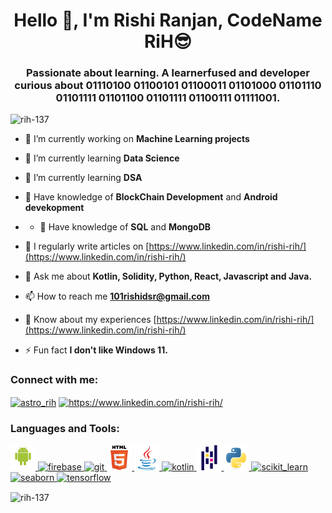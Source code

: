 <h1 align="center">Hello 👋, I'm Rishi Ranjan, CodeName RiH😎</h1>
<h3 align="center">Passionate about learning. A learnerfused and developer curious about 01110100 01100101 01100011 01101000 01101110 01101111 01101100 01101111 01100111 01111001.</h3>

<p align="left"> <img src="https://komarev.com/ghpvc/?username=rih-137&label=Profile%20views&color=0e75b6&style=flat" alt="rih-137" /> </p>

- 🔭 I’m currently working on **Machine Learning projects**

- 🌱 I’m currently learning **Data Science**

- 👯 I’m currently learning **DSA**

- 🤝 Have knowledge of **BlockChain Development** and **Android devekopment**

- - 🤝 Have knowledge of **SQL** and **MongoDB**

- 📝 I regularly write articles on [https://www.linkedin.com/in/rishi-rih/](https://www.linkedin.com/in/rishi-rih/)

- 💬 Ask me about **Kotlin, Solidity, Python, React, Javascript and Java.**

- 📫 How to reach me **101rishidsr@gmail.com**

- 📄 Know about my experiences [https://www.linkedin.com/in/rishi-rih/](https://www.linkedin.com/in/rishi-rih/)

- ⚡ Fun fact **I don't like Windows 11.**

<h3 align="left">Connect with me:</h3>
<p align="left">
<a href="https://twitter.com/astro_rih" target="blank"><img align="center" src="https://raw.githubusercontent.com/rahuldkjain/github-profile-readme-generator/master/src/images/icons/Social/twitter.svg" alt="astro_rih" height="30" width="40" /></a>
<a href="https://linkedin.com/in/https://www.linkedin.com/in/rishi-rih/" target="blank"><img align="center" src="https://raw.githubusercontent.com/rahuldkjain/github-profile-readme-generator/master/src/images/icons/Social/linked-in-alt.svg" alt="https://www.linkedin.com/in/rishi-rih/" height="30" width="40" /></a>
</p>

<h3 align="left">Languages and Tools:</h3>
<p align="left"> <a href="https://developer.android.com" target="_blank" rel="noreferrer"> <img src="https://raw.githubusercontent.com/devicons/devicon/master/icons/android/android-original-wordmark.svg" alt="android" width="40" height="40"/> </a> <a href="https://firebase.google.com/" target="_blank" rel="noreferrer"> <img src="https://www.vectorlogo.zone/logos/firebase/firebase-icon.svg" alt="firebase" width="40" height="40"/> </a> <a href="https://git-scm.com/" target="_blank" rel="noreferrer"> <img src="https://www.vectorlogo.zone/logos/git-scm/git-scm-icon.svg" alt="git" width="40" height="40"/> </a> <a href="https://www.w3.org/html/" target="_blank" rel="noreferrer"> <img src="https://raw.githubusercontent.com/devicons/devicon/master/icons/html5/html5-original-wordmark.svg" alt="html5" width="40" height="40"/> </a> <a href="https://www.java.com" target="_blank" rel="noreferrer"> <img src="https://raw.githubusercontent.com/devicons/devicon/master/icons/java/java-original.svg" alt="java" width="40" height="40"/> </a> <a href="https://kotlinlang.org" target="_blank" rel="noreferrer"> <img src="https://www.vectorlogo.zone/logos/kotlinlang/kotlinlang-icon.svg" alt="kotlin" width="40" height="40"/> </a> <a href="https://pandas.pydata.org/" target="_blank" rel="noreferrer"> <img src="https://raw.githubusercontent.com/devicons/devicon/2ae2a900d2f041da66e950e4d48052658d850630/icons/pandas/pandas-original.svg" alt="pandas" width="40" height="40"/> </a> <a href="https://www.python.org" target="_blank" rel="noreferrer"> <img src="https://raw.githubusercontent.com/devicons/devicon/master/icons/python/python-original.svg" alt="python" width="40" height="40"/> </a> <a href="https://scikit-learn.org/" target="_blank" rel="noreferrer"> <img src="https://upload.wikimedia.org/wikipedia/commons/0/05/Scikit_learn_logo_small.svg" alt="scikit_learn" width="40" height="40"/> </a> <a href="https://seaborn.pydata.org/" target="_blank" rel="noreferrer"> <img src="https://seaborn.pydata.org/_images/logo-mark-lightbg.svg" alt="seaborn" width="40" height="40"/> </a> <a href="https://www.tensorflow.org" target="_blank" rel="noreferrer"> <img src="https://www.vectorlogo.zone/logos/tensorflow/tensorflow-icon.svg" alt="tensorflow" width="40" height="40"/> </a> </p>

<p><img align="center" src="https://github-readme-stats.vercel.app/api/top-langs?username=rih-137&show_icons=true&locale=en&layout=compact" alt="rih-137" /></p>

